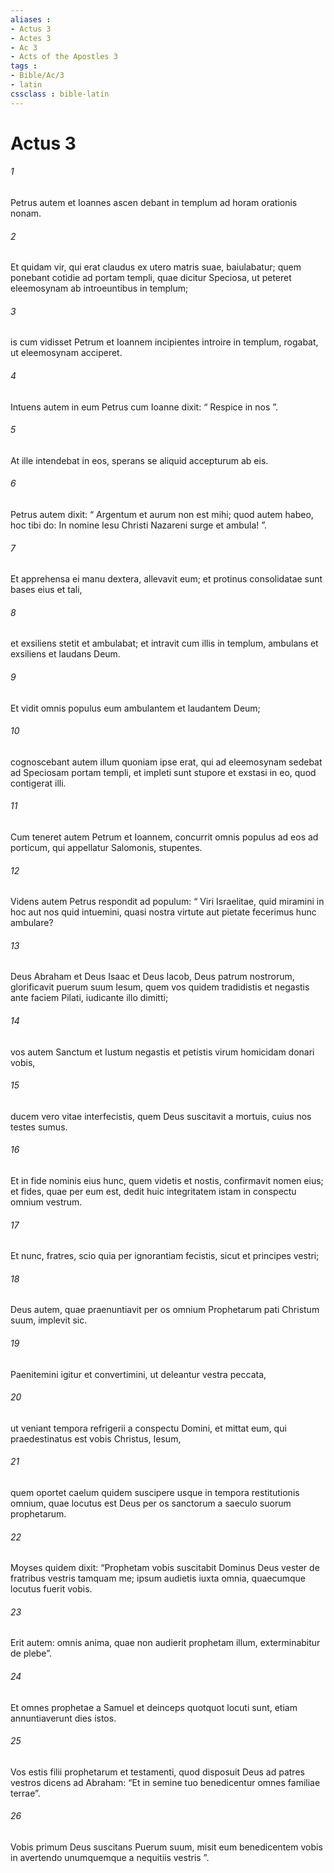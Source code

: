 ```yaml
---
aliases : 
- Actus 3
- Actes 3
- Ac 3
- Acts of the Apostles 3
tags : 
- Bible/Ac/3
- latin
cssclass : bible-latin
---
```


# Actus 3

###### 1
Petrus autem et Ioannes ascen debant in templum ad horam orationis nonam. 
###### 2
Et quidam vir, qui erat claudus ex utero matris suae, baiulabatur; quem ponebant cotidie ad portam templi, quae dicitur Speciosa, ut peteret eleemosynam ab introeuntibus in templum; 
###### 3
is cum vidisset Petrum et Ioannem incipientes introire in templum, rogabat, ut eleemosynam acciperet. 
###### 4
Intuens autem in eum Petrus cum Ioanne dixit: “ Respice in nos ”. 
###### 5
At ille intendebat in eos, sperans se aliquid accepturum ab eis. 
###### 6
Petrus autem dixit: “ Argentum et aurum non est mihi; quod autem habeo, hoc tibi do: In nomine Iesu Christi Nazareni surge et ambula! ”. 
###### 7
Et apprehensa ei manu dextera, allevavit eum; et protinus consolidatae sunt bases eius et tali, 
###### 8
et exsiliens stetit et ambulabat; et intravit cum illis in templum, ambulans et exsiliens et laudans Deum. 
###### 9
Et vidit omnis populus eum ambulantem et laudantem Deum; 
###### 10
cognoscebant autem illum quoniam ipse erat, qui ad eleemosynam sedebat ad Speciosam portam templi, et impleti sunt stupore et exstasi in eo, quod contigerat illi.
###### 11
Cum teneret autem Petrum et Ioannem, concurrit omnis populus ad eos ad porticum, qui appellatur Salomonis, stupentes. 
###### 12
Videns autem Petrus respondit ad populum: “ Viri Israelitae, quid miramini in hoc aut nos quid intuemini, quasi nostra virtute aut pietate fecerimus hunc ambulare? 
###### 13
Deus Abraham et Deus Isaac et Deus Iacob, Deus patrum nostrorum, glorificavit puerum suum Iesum, quem vos quidem tradidistis et negastis ante faciem Pilati, iudicante illo dimitti; 
###### 14
vos autem Sanctum et Iustum negastis et petistis virum homicidam donari vobis, 
###### 15
ducem vero vitae interfecistis, quem Deus suscitavit a mortuis, cuius nos testes sumus. 
###### 16
Et in fide nominis eius hunc, quem videtis et nostis, confirmavit nomen eius; et fides, quae per eum est, dedit huic integritatem istam in conspectu omnium vestrum.
###### 17
Et nunc, fratres, scio quia per ignorantiam fecistis, sicut et principes vestri; 
###### 18
Deus autem, quae praenuntiavit per os omnium Prophetarum pati Christum suum, implevit sic. 
###### 19
Paenitemini igitur et convertimini, ut deleantur vestra peccata, 
###### 20
ut veniant tempora refrigerii a conspectu Domini, et mittat eum, qui praedestinatus est vobis Christus, Iesum, 
###### 21
quem oportet caelum quidem suscipere usque in tempora restitutionis omnium, quae locutus est Deus per os sanctorum a saeculo suorum prophetarum. 
###### 22
Moyses quidem dixit: “Prophetam vobis suscitabit Dominus Deus vester de fratribus vestris tamquam me; ipsum audietis iuxta omnia, quaecumque locutus fuerit vobis. 
###### 23
Erit autem: omnis anima, quae non audierit prophetam illum, exterminabitur de plebe”. 
###### 24
Et omnes prophetae a Samuel et deinceps quotquot locuti sunt, etiam annuntiaverunt dies istos.
###### 25
Vos estis filii prophetarum et testamenti, quod disposuit Deus ad patres vestros dicens ad Abraham: “Et in semine tuo benedicentur omnes familiae terrae”. 
###### 26
Vobis primum Deus suscitans Puerum suum, misit eum benedicentem vobis in avertendo unumquemque a nequitiis vestris ”.
